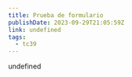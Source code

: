 ```yaml
---
title: Prueba de formulario
publishDate: 2023-09-29T21:05:59Z
link: undefined
tags:
  - tc39
---
```

undefined
